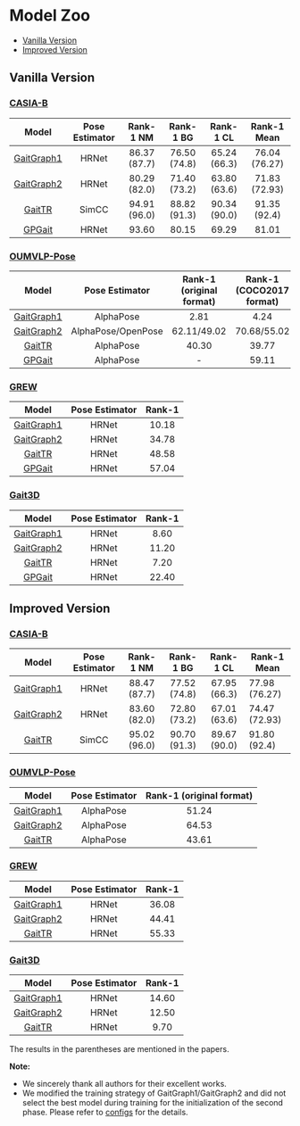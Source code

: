 # Model Zoo

- [Vanilla Version](#vanilla-version)
- [Improved Version](#improved-version)

## Vanilla Version

###  [CASIA-B](https://ieeexplore.ieee.org/abstract/document/1699873/)
|                       Model            |  Pose Estimator             |  Rank-1 NM  |  Rank-1 BG  |  Rank-1 CL  | Rank-1 Mean      |
| :------------------------------------------------: | :---------: | :---------: | :---------: | :---------: | :------------: |
|                   [GaitGraph1](https://ieeexplore.ieee.org/document/9506717)              | HRNet     | 86.37 (87.7) | 76.50 (74.8) | 65.24 (66.3) | 76.04 (76.27) |
| [GaitGraph2](https://openaccess.thecvf.com/content/CVPR2022W/Biometrics/papers/Teepe_Towards_a_Deeper_Understanding_of_Skeleton-Based_Gait_Recognition_CVPRW_2022_paper)  |HRNet | 80.29 (82.0) | 71.40 (73.2) | 63.80 (63.6) | 71.83 (72.93) |
|                     [GaitTR](https://arxiv.org/abs/2204.03873)   |        SimCC           |      94.91 (96.0) | 88.82 (91.3) | 90.34 (90.0) | 91.35 (92.4)          |
[GPGait](https://arxiv.org/abs/2303.05234)   |        HRNet           |      93.60 | 80.15 | 69.29 | 81.01          |




###  [OUMVLP-Pose](https://ieeexplore.ieee.org/abstract/document/9139355/)

|                       Model                      |  Pose Estimator   |  Rank-1 (original format) | Rank-1 (COCO2017 format)  
| :------------------------------------------------: | :------: | :------: | :------: 
|                   [GaitGraph1](https://ieeexplore.ieee.org/document/9506717)                   | AlphaPose| 2.81         | 4.24
|                   [GaitGraph2](https://openaccess.thecvf.com/content/CVPR2022W/Biometrics/papers/Teepe_Towards_a_Deeper_Understanding_of_Skeleton-Based_Gait_Recognition_CVPRW_2022_paper)                  |AlphaPose/OpenPose| 62.11/49.02 |70.68/55.02
|                     [GaitTR](https://arxiv.org/abs/2204.03873)                     |AlphaPose|   40.30    |39.77
|                     [GPGait](https://arxiv.org/abs/2303.05234)                     |AlphaPose|   -   |59.11





###  [GREW](http://openaccess.thecvf.com/content/ICCV2021/html/Zhu_Gait_Recognition_in_the_Wild_A_Benchmark_ICCV_2021_paper.html)

|                       Model                       | Pose Estimator  | Rank-1  |
| :------------------------------------------------:| :-----: | :-----: |
|                   [GaitGraph1](https://ieeexplore.ieee.org/document/9506717)                  |HRNet |     10.18    |
|                   [GaitGraph2](https://openaccess.thecvf.com/content/CVPR2022W/Biometrics/papers/Teepe_Towards_a_Deeper_Understanding_of_Skeleton-Based_Gait_Recognition_CVPRW_2022_paper)                  |HRNet |   34.78    |
|                     [GaitTR](https://arxiv.org/abs/2204.03873)                    |HRNet |   48.58   |
|                     [GPGait](https://arxiv.org/abs/2303.05234)                    |HRNet |   57.04   |



###  [Gait3D](https://openaccess.thecvf.com/content/CVPR2022/html/Zheng_Gait_Recognition_in_the_Wild_With_Dense_3D_Representations_and_CVPR_2022_paper.html)


|                       Model                       |Pose Estimator | Rank-1  |
| :------------------------------------------------:| :-----: | :-----: |
|                   [GaitGraph1](https://ieeexplore.ieee.org/document/9506717)                  | HRNet |   8.60    |
|                   [GaitGraph2](https://openaccess.thecvf.com/content/CVPR2022W/Biometrics/papers/Teepe_Towards_a_Deeper_Understanding_of_Skeleton-Based_Gait_Recognition_CVPRW_2022_paper)                 | HRNet |   11.20      |
|                     [GaitTR](https://arxiv.org/abs/2204.03873)                  | HRNet  |   7.20    |
|                     [GPGait](https://arxiv.org/abs/2303.05234)                  | HRNet  |   22.40   |

## Improved Version

###  [CASIA-B](https://ieeexplore.ieee.org/abstract/document/1699873/)
|                       Model            |  Pose Estimator             |  Rank-1 NM  |  Rank-1 BG  |  Rank-1 CL  | Rank-1 Mean      |
| :------------------------------------------------: | :---------: | :---------: | :---------: | :---------: | ------------ |
|                   [GaitGraph1](https://ieeexplore.ieee.org/document/9506717)              | HRNet     | 88.47 (87.7) | 77.52 (74.8) | 67.95 (66.3) | 77.98 (76.27) |
| [GaitGraph2](https://openaccess.thecvf.com/content/CVPR2022W/Biometrics/papers/Teepe_Towards_a_Deeper_Understanding_of_Skeleton-Based_Gait_Recognition_CVPRW_2022_paper)  |HRNet | 83.60 (82.0) | 72.80 (73.2) | 67.01 (63.6) | 74.47 (72.93) |
|                     [GaitTR]()   |        SimCC           |      95.02 (96.0) | 90.70 (91.3) | 89.67 (90.0) | 91.80 (92.4)          |



### [OUMVLP-Pose](https://ieeexplore.ieee.org/abstract/document/9139355/)

|                       Model                      |  Pose Estimator   |  Rank-1 (original format) 
| :------------------------------------------------: | :------: | :------: 
|                   [GaitGraph1](https://ieeexplore.ieee.org/document/9506717)                   | AlphaPose| 51.24         
|                   [GaitGraph2](https://openaccess.thecvf.com/content/CVPR2022W/Biometrics/papers/Teepe_Towards_a_Deeper_Understanding_of_Skeleton-Based_Gait_Recognition_CVPRW_2022_paper)                  |AlphaPose| 64.53 
|                     [GaitTR](https://arxiv.org/abs/2204.03873)                     |AlphaPose|   43.61    





### [GREW](http://openaccess.thecvf.com/content/ICCV2021/html/Zhu_Gait_Recognition_in_the_Wild_A_Benchmark_ICCV_2021_paper.html)

|                       Model                       | Pose Estimator  | Rank-1  |
| :------------------------------------------------:| :-----: | :-----: |
|                   [GaitGraph1](https://ieeexplore.ieee.org/document/9506717)                  |HRNet |     36.08    |
|                   [GaitGraph2](https://openaccess.thecvf.com/content/CVPR2022W/Biometrics/papers/Teepe_Towards_a_Deeper_Understanding_of_Skeleton-Based_Gait_Recognition_CVPRW_2022_paper)                  |HRNet |   44.41    |
|                     [GaitTR](https://arxiv.org/abs/2204.03873)                    |HRNet |   55.33   |



### [Gait3D](https://openaccess.thecvf.com/content/CVPR2022/html/Zheng_Gait_Recognition_in_the_Wild_With_Dense_3D_Representations_and_CVPR_2022_paper.html)


|                       Model                       |Pose Estimator | Rank-1  |
| :------------------------------------------------:| :-----: | :-----: |
|                   [GaitGraph1](https://ieeexplore.ieee.org/document/9506717)                  | HRNet |   14.60    |
|                   [GaitGraph2](https://openaccess.thecvf.com/content/CVPR2022W/Biometrics/papers/Teepe_Towards_a_Deeper_Understanding_of_Skeleton-Based_Gait_Recognition_CVPRW_2022_paper)                 | HRNet |   12.50      |
|                     [GaitTR](https://arxiv.org/abs/2204.03873)                  | HRNet  |   9.70    |



The results in the parentheses are mentioned in the papers. 

**Note:**
* We sincerely thank all authors for their excellent works.
* We modified the training strategy of GaitGraph1/GaitGraph2 and did not select the best model during training for the initialization of the second phase. Please refer to [configs](../configs) for the details.

